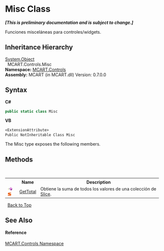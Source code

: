 # Misc Class
 _**\[This is preliminary documentation and is subject to change.\]**_

Funciones misceláneas para controles/widgets.


## Inheritance Hierarchy
<a href="http://msdn2.microsoft.com/es-es/library/e5kfa45b" target="_blank">System.Object</a><br />&nbsp;&nbsp;MCART.Controls.Misc<br />
**Namespace:**&nbsp;<a href="1c9d7a8e-81d4-838a-f87d-7379b253b6ce">MCART.Controls</a><br />**Assembly:**&nbsp;MCART (in MCART.dll) Version: 0.7.0.0

## Syntax

**C#**<br />
``` C#
public static class Misc
```

**VB**<br />
``` VB
<ExtensionAttribute>
Public NotInheritable Class Misc
```

The Misc type exposes the following members.


## Methods
&nbsp;<table><tr><th></th><th>Name</th><th>Description</th></tr><tr><td>![Public method](media/pubmethod.gif "Public method")![Static member](media/static.gif "Static member")</td><td><a href="183d4998-f562-ba27-8cd7-acd03473af58">GetTotal</a></td><td>
Obtiene la suma de todos los valores de una colección de <a href="3e9e5a54-7858-7ced-36fe-222892674015">Slice</a>.</td></tr></table>&nbsp;
<a href="#misc-class">Back to Top</a>

## See Also


#### Reference
<a href="1c9d7a8e-81d4-838a-f87d-7379b253b6ce">MCART.Controls Namespace</a><br />